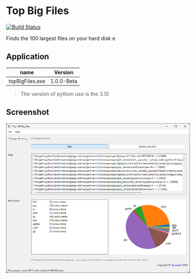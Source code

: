 # Top Big Files

[![Build Status](https://travis-ci.org/joemccann/dillinger.svg?branch=master)](https://travis-ci.org/joemccann/dillinger)

Finds the 100 largest files on your hard disk e

## Application

| name            | Version    |
|-----------------|------------|
| topBigFiles.exe | 1.0.0-Beta |

> The version of python use is the 3.10

## Screenshot

![Run](images/screenshot-run.png)


